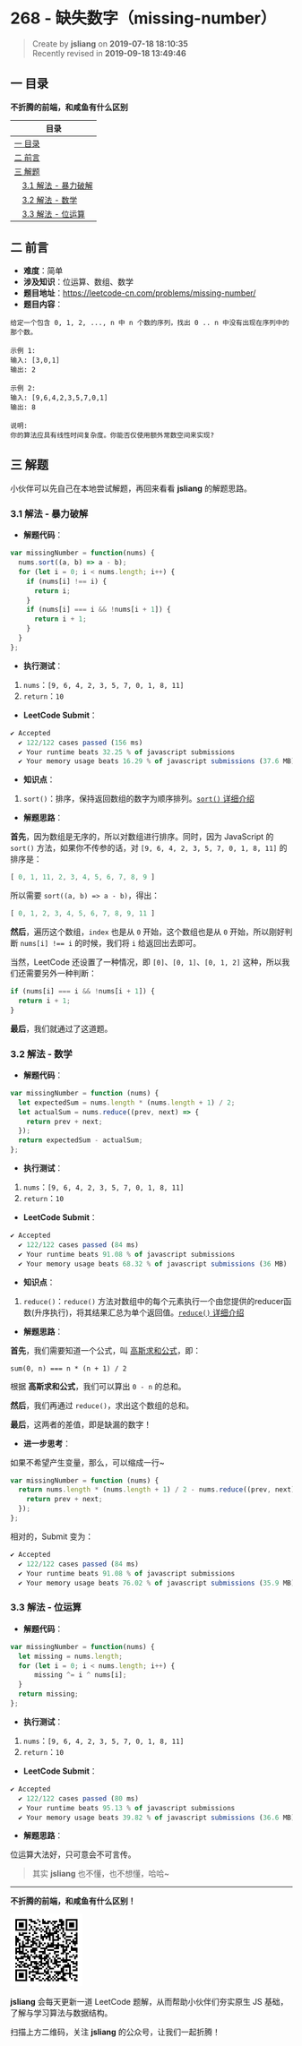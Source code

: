268 - 缺失数字（missing-number）
===

> Create by **jsliang** on **2019-07-18 18:10:35**  
> Recently revised in **2019-09-18 13:49:46**

## <a name="chapter-one" id="chapter-one">一 目录</a>

**不折腾的前端，和咸鱼有什么区别**

| 目录 |
| --- | 
| [一 目录](#chapter-one) | 
| [二 前言](#chapter-two) |
| [三 解题](#chapter-three) |
| &emsp;[3.1 解法 - 暴力破解](#chapter-three-one) |
| &emsp;[3.2 解法 - 数学](#chapter-three-two) |
| &emsp;[3.3 解法 - 位运算](#chapter-three-three) |

## <a name="chapter-two" id="chapter-two">二 前言</a>



* **难度**：简单
* **涉及知识**：位运算、数组、数学
* **题目地址**：https://leetcode-cn.com/problems/missing-number/
* **题目内容**：

```
给定一个包含 0, 1, 2, ..., n 中 n 个数的序列，找出 0 .. n 中没有出现在序列中的那个数。

示例 1:
输入: [3,0,1]
输出: 2

示例 2:
输入: [9,6,4,2,3,5,7,0,1]
输出: 8

说明:
你的算法应具有线性时间复杂度。你能否仅使用额外常数空间来实现?
```

## <a name="chapter-three" id="chapter-three">三 解题</a>



小伙伴可以先自己在本地尝试解题，再回来看看 **jsliang** 的解题思路。

### <a name="chapter-three-one" id="chapter-three-one">3.1 解法 - 暴力破解</a>



* **解题代码**：

```js
var missingNumber = function(nums) {
  nums.sort((a, b) => a - b);
  for (let i = 0; i < nums.length; i++) {
    if (nums[i] !== i) {
      return i;
    }
    if (nums[i] === i && !nums[i + 1]) {
      return i + 1;
    }
  }
};
```

* **执行测试**：

1. `nums`：`[9, 6, 4, 2, 3, 5, 7, 0, 1, 8, 11]`
2. `return`：`10`

* **LeetCode Submit**：

```js
✔ Accepted
  ✔ 122/122 cases passed (156 ms)
  ✔ Your runtime beats 32.25 % of javascript submissions
  ✔ Your memory usage beats 16.29 % of javascript submissions (37.6 MB)
```

* **知识点**：

1. `sort()`：排序，保持返回数组的数字为顺序排列。[`sort()` 详细介绍](https://github.com/LiangJunrong/document-library/blob/master/JavaScript-library/JavaScript/%E5%86%85%E7%BD%AE%E5%AF%B9%E8%B1%A1/Array/sort.md)

* **解题思路**：

**首先**，因为数组是无序的，所以对数组进行排序。同时，因为 JavaScript 的 `sort()` 方法，如果你不传参的话，对 `[9, 6, 4, 2, 3, 5, 7, 0, 1, 8, 11]` 的排序是：

```js
[ 0, 1, 11, 2, 3, 4, 5, 6, 7, 8, 9 ]
```

所以需要 `sort((a, b) => a - b)`，得出：

```js
[ 0, 1, 2, 3, 4, 5, 6, 7, 8, 9, 11 ]
```

**然后**，遍历这个数组，`index` 也是从 `0` 开始，这个数组也是从 `0` 开始，所以刚好判断 `nums[i] !== i` 的时候，我们将 `i` 给返回出去即可。

当然，LeetCode 还设置了一种情况，即 `[0]`、`[0, 1]`、`[0, 1, 2]` 这种，所以我们还需要另外一种判断：

```js
if (nums[i] === i && !nums[i + 1]) {
  return i + 1;
}
```

**最后**，我们就通过了这道题。

### <a name="chapter-three-two" id="chapter-three-two">3.2 解法 - 数学</a>



* **解题代码**：

```js
var missingNumber = function (nums) {
  let expectedSum = nums.length * (nums.length + 1) / 2;
  let actualSum = nums.reduce((prev, next) => {
    return prev + next;
  });
  return expectedSum - actualSum;
};
```

* **执行测试**：

1. `nums`：`[9, 6, 4, 2, 3, 5, 7, 0, 1, 8, 11]`
2. `return`：`10`

* **LeetCode Submit**：

```js
✔ Accepted
  ✔ 122/122 cases passed (84 ms)
  ✔ Your runtime beats 91.08 % of javascript submissions
  ✔ Your memory usage beats 68.32 % of javascript submissions (36 MB)
```

* **知识点**：

1. `reduce()`：`reduce()` 方法对数组中的每个元素执行一个由您提供的reducer函数(升序执行)，将其结果汇总为单个返回值。[`reduce()` 详细介绍](https://github.com/LiangJunrong/document-library/blob/master/JavaScript-library/JavaScript/%E5%86%85%E7%BD%AE%E5%AF%B9%E8%B1%A1/Array/reduce.md)

* **解题思路**：

**首先**，我们需要知道一个公式，叫 [高斯求和公式](https://baike.baidu.com/item/%E9%AB%98%E6%96%AF%E6%B1%82%E5%92%8C)，即：

```
sum(0, n) === n * (n + 1) / 2
```

根据 **高斯求和公式**，我们可以算出 `0 - n` 的总和。

**然后**，我们再通过 `reduce()`，求出这个数组的总和。

**最后**，这两者的差值，即是缺漏的数字！

* **进一步思考**：

如果不希望产生变量，那么，可以缩成一行~

```js
var missingNumber = function (nums) {
  return nums.length * (nums.length + 1) / 2 - nums.reduce((prev, next) => {
    return prev + next;
  });
};
```

相对的，Submit 变为：

```js
✔ Accepted
  ✔ 122/122 cases passed (84 ms)
  ✔ Your runtime beats 91.08 % of javascript submissions
  ✔ Your memory usage beats 76.02 % of javascript submissions (35.9 MB)
```

### <a name="chapter-three-three" id="chapter-three-three">3.3 解法 - 位运算</a>



* **解题代码**：

```js
var missingNumber = function(nums) {
  let missing = nums.length;
  for (let i = 0; i < nums.length; i++) {
      missing ^= i ^ nums[i];
  }
  return missing;
};
```

* **执行测试**：

1. `nums`：`[9, 6, 4, 2, 3, 5, 7, 0, 1, 8, 11]`
2. `return`：`10`

* **LeetCode Submit**：

```js
✔ Accepted
  ✔ 122/122 cases passed (80 ms)
  ✔ Your runtime beats 95.13 % of javascript submissions
  ✔ Your memory usage beats 39.82 % of javascript submissions (36.6 MB)
```

* **解题思路**：

位运算大法好，只可意会不可言传。

> 其实 **jsliang** 也不懂，也不想懂，哈哈~

---

**不折腾的前端，和咸鱼有什么区别！**

![图](../../../public-repertory/img/z-small-wechat-public-address.jpg)

**jsliang** 会每天更新一道 LeetCode 题解，从而帮助小伙伴们夯实原生 JS 基础，了解与学习算法与数据结构。

扫描上方二维码，关注 **jsliang** 的公众号，让我们一起折腾！

